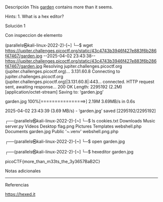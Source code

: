 Descripción
This [garden](https://jupiter.challenges.picoctf.org/static/43c4743b3946f427e883f6b286f47467/garden.jpg) contains more than it seems.

Hints:
1.⁠ ⁠What is a hex editor?

Solución 1

Con inspeccion de elemento

(parallels㉿kali-linux-2022-2)-[~]
└─$ wget https://jupiter.challenges.picoctf.org/static/43c4743b3946f427e883f6b286f47467/garden.jpg
--2025-04-02 23:43:38--  https://jupiter.challenges.picoctf.org/static/43c4743b3946f427e883f6b286f47467/garden.jpg
Resolving jupiter.challenges.picoctf.org (jupiter.challenges.picoctf.org)... 3.131.60.8
Connecting to jupiter.challenges.picoctf.org (jupiter.challenges.picoctf.org)|3.131.60.8|:443... connected.
HTTP request sent, awaiting response... 200 OK
Length: 2295192 (2.2M) [application/octet-stream]
Saving to: ‘garden.jpg’

garden.jpg          100%[================>]   2.19M  3.69MB/s    in 0.6s    

2025-04-02 23:43:39 (3.69 MB/s) - ‘garden.jpg’ saved [2295192/2295192]

                                                                             
┌──(parallels㉿kali-linux-2022-2)-[~]
└─$ ls
 cookies.txt   Downloads    Music      server.py   Videos
 Desktop       flag.png     Pictures   Templates   webshell.php
 Documents     garden.jpg   Public    '~.venv'     webshell.png.php
                                                                             
┌──(parallels㉿kali-linux-2022-2)-[~]
└─$ open garden.jpg 
                                                                             
┌──(parallels㉿kali-linux-2022-2)-[~]
└─$ hexeditor garden.jpg 

picoCTF{more_than_m33ts_the_3y3657BaB2C}


Notas adicionales

--------------------


Referencias

https://hexed.it